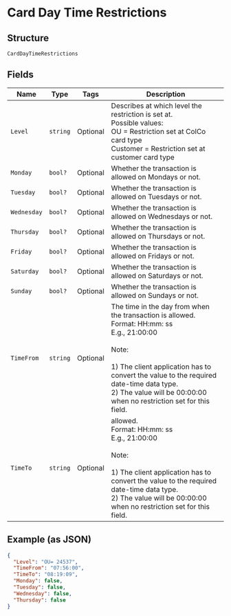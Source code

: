 
# Card Day Time Restrictions

## Structure

`CardDayTimeRestrictions`

## Fields

| Name | Type | Tags | Description |
|  --- | --- | --- | --- |
| `Level` | `string` | Optional | Describes at which level the restriction is set at.<br>Possible values:<br>OU = Restriction set at ColCo card type<br>Customer = Restriction set at customer card type |
| `Monday` | `bool?` | Optional | Whether the transaction is allowed on Mondays or not. |
| `Tuesday` | `bool?` | Optional | Whether the transaction is allowed on Tuesdays or not. |
| `Wednesday` | `bool?` | Optional | Whether the transaction is allowed on Wednesdays or not. |
| `Thursday` | `bool?` | Optional | Whether the transaction is allowed on Thursdays or not. |
| `Friday` | `bool?` | Optional | Whether the transaction is allowed on Fridays or not. |
| `Saturday` | `bool?` | Optional | Whether the transaction is allowed on Saturdays or not. |
| `Sunday` | `bool?` | Optional | Whether the transaction is allowed on Sundays or not. |
| `TimeFrom` | `string` | Optional | The time in the day from when the transaction is allowed.<br>Format: HH:mm: ss<br>E.g., 21:00:00<br><br>Note:<br><br>1) The client application has to convert the value to the required date-time data type.<br>2) The value will be 00:00:00 when no restriction set for this field. |
| `TimeTo` | `string` | Optional | allowed.<br>Format: HH:mm: ss<br>E.g., 21:00:00<br><br>Note:<br><br>1) The client application has to convert the value to the required date-time data type.<br>2) The value will be 00:00:00 when no restriction set for this field. |

## Example (as JSON)

```json
{
  "Level": "OU= 24537",
  "TimeFrom": "07:56:00",
  "TimeTo": "08:19:09",
  "Monday": false,
  "Tuesday": false,
  "Wednesday": false,
  "Thursday": false
}
```

